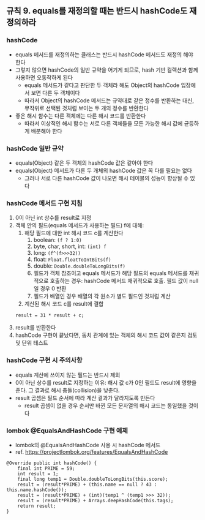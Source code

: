 ## 규칙 9. equals를 재정의할 때는 반드시 hashCode도 재정의하라

### hashCode
 * equals 메서드를 재정의하는 클래스는 반드시 hashCode 메서드도 재정의 해야 한다
 * 그렇지 않으면 hashCode의 일반 규약을 어기게 되므로, hash 기반 컬렉션과 함께 사용하면 오동작하게 된다
   * equals 메서드가 같다고 판단한 두 객체라 해도 Object의 hashCode 입장에서 보면 다른 두 객체이다
   * 따라서 Object의 hashCode 메서드는 규약대로 같은 정수를 반환하는 대신, 무작위로 선택된 것처럼 보이는 두 개의 정수를 반환한다
 * 좋은 해시 함수는 다른 객체에는 다른 해시 코드를 반환한다
   * 따라서 이상적인 해시 함수는 서로 다른 객체들을 모든 가능한 해시 값에 균등하게 배분해야 한다
 
### hashCode 일반 규약
 * equals(Object) 같은 두 객체의 hashCode 값은 같아야 한다
 * equals(Object) 메서드가 다른 두 개체의 hashCode 값은 꼭 다를 필요는 없다
   * 그러나 서로 다른 hashCode 값이 나오면 해시 테이블의 성능이 향상될 수 있다
   
### hashCode 메서드 구현 지침
 1. 0이 아닌 int 상수를 result로 지정
 2. 객체 안의 필드(equals 메서드가 사용하는 필드) f에 대해:
    1. 해당 필드에 대한 int 해시 코드 c를 계산한다
        1. boolean: `(f ? 1:0)`
        2. byte, char, short, int: `(int) f`
        3. long: `(f^(f>>>32))`
        4. float: `Float.floatToIntBits(f)`
        5. double: `Double.doubleToLongBits(f)`
        6. 필드가 객체 참조이고 equals 메서드가 해당 필드의 equals 메서드를 재귀적으로 호출하는 경우: hashCode 메서드 재귀적으로 호출. 필드 값이 null일 경우 0 반환
        7. 필드가 배열인 경우 배열의 각 원소가 별도 필드인 것처럼 계산
    2. 계산된 해시 코드 c를 result에 결합
      ```
      result = 31 * result + c;
      ```
 3. result를 반환한다
 4. hashCode 구현이 끝났다면, 동치 관계에 있는 객체의 해시 코드 값이 같은지 검토 및 단위 테스트
 
### hashCode 구현 시 주의사항
 * equals 계산에 쓰이지 않는 필드는 반드시 제외
 * 0이 아닌 상수를 result로 지정하는 이유: 해시 값 c가 0인 필드도 result에 영향을 준다. 그 결과로 해시 충돌(collision)을 낮춘다.
 * result 곱셈은 필드 순서에 따라 계산 결과가 달라지도록 만든다
   * result 곱셈이 없을 경우 순서만 바뀐 모든 문자열의 해시 코드는 동일했을 것이다
   
### lombok @EqualsAndHashCode 구현 예제
 * lombok의 @EqualsAndHashCode 사용 시 hashCode 메서드
 * ref. https://projectlombok.org/features/EqualsAndHashCode
 ```
 @Override public int hashCode() {
     final int PRIME = 59;
     int result = 1;
     final long temp1 = Double.doubleToLongBits(this.score);
     result = (result*PRIME) + (this.name == null ? 43 : this.name.hashCode());
     result = (result*PRIME) + (int)(temp1 ^ (temp1 >>> 32));
     result = (result*PRIME) + Arrays.deepHashCode(this.tags);
     return result;
 }
 ```
